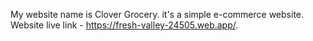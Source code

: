 My website name is Clover Grocery.
 it's a simple e-commerce website.
 Website live link - https://fresh-valley-24505.web.app/.

